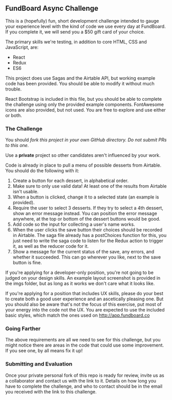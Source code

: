 ## FundBoard Async Challenge

This is a (hopefully) fun, short development challenge intended to gauge your experience level with the kind of code we use every day at FundBoard. If you complete it, we will send you a $50 gift card of your choice.

The primary skills we're testing, in addition to core HTML, CSS and JavaScript, are:
- React
- Redux
- ES6

This project does use Sagas and the Airtable API, but working example code has been provided. You should be able to modify it without much trouble.

React Bootstrap is included in this file, but you should be able to complete the challenge using only the provided example components. FontAwesome icons are also provided, but not used. You are free to explore and use either or both.

### The Challenge

You should *fork this project in your own GitHub directory. Do not submit PRs to this one.*

Use a **private** project so other candidates aren't influenced by your work.

Code is already in place to pull a menu of possible desserts from Airtable. You should do the following with it:

1. Create a button for each dessert, in alphabetical order.
2. Make sure to only use valid data! At least one of the results from Airtable isn't usable.
3. When a button is clicked, change it to a selected state (an example is provided).
4. Require the user to select 3 desserts. If they try to select a 4th dessert, show an error message instead. You can position the error message anywhere, at the top or bottom of the dessert buttons would be good.
5. Add code so the input for collecting a user's name works.
6. When the user clicks the save button their choices should be recorded in Airtable. The saga file already has a postChoices function for this, you just need to write the saga code to listen for the Redux action to trigger it, as well as the reducer code for it.
7. Show a message for the current status of the save, any errors, and whether it succeeded. This can go wherever you like, next to the save button is fine.

If you're applying for a developer-only position, you're not going to be judged on your design skills. An example layout screenshot is provided in the imgs folder, but as long as it works we don't care what it looks like.

If you're applying for a position that includes UX skills, please do your best to create both a good user experience and an ascetically pleasing one. But you should also be aware that's not the focus of this exercise, put most of your energy into the code not the UX. You are expected to use the included basic styles, which match the ones used on http://app.fundboard.co 

### Going Farther

The above requirements are all we need to see for this challenge, but you might notice there are areas in the code that could use some improvement. If you see one, by all means fix it up! 

### Submitting and Evaluation

Once your private personal fork of this repo is ready for review, invite us as a collaborator and contact us with the link to it. Details on how long you have to complete the challenge, and who to contact should be in the email you received with the link to this challenge.
